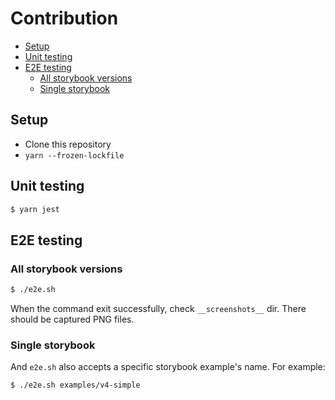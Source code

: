 # Contribution

<!-- toc -->

- [Setup](#setup)
- [Unit testing](#unit-testing)
- [E2E testing](#e2e-testing)
  - [All storybook versions](#all-storybook-versions)
  - [Single storybook](#single-storybook)

<!-- tocstop -->

## Setup

- Clone this repository
- `yarn --frozen-lockfile`

## Unit testing

```sh
$ yarn jest
```

## E2E testing

### All storybook versions

```sh
$ ./e2e.sh
```

When the command exit successfully, check `__screenshots__` dir. There should be captured PNG files.

### Single storybook

And `e2e.sh` also accepts a specific storybook example's name. For example:

```sh
$ ./e2e.sh examples/v4-simple
```
